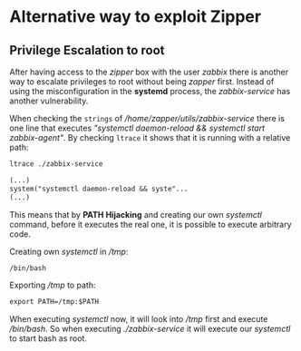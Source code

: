 # Alternative way to exploit Zipper

## Privilege Escalation to root

After having access to the _zipper_ box with the user _zabbix_ there is another way to escalate privileges to root without being _zapper_ first.
Instead of using the misconfiguration in the **systemd** process, the _zabbix-service_ has another vulnerability.

When checking the `strings` of _/home/zapper/utils/zabbix-service_ there is one line that executes _"systemctl daemon-reload && systemctl start zabbix-agent"_.
By checking `ltrace` it shows that it is running with a relative path:
```markdown
ltrace ./zabbix-service
```
```markdown
(...)
system("systemctl daemon-reload && syste"...
(...)
```

This means that by **PATH Hijacking** and creating our own _systemctl_ command, before it executes the real one, it is possible to execute arbitrary code.

Creating own _systemctl_ in _/tmp_:
```markdown
/bin/bash
```

Exporting _/tmp_ to path:
```markdown
export PATH=/tmp:$PATH
```

When executing _systemctl_ now, it will look into _/tmp_ first and execute _/bin/bash_.
So when executing _./zabbix-service_ it will execute our _systemctl_ to start bash as root.
